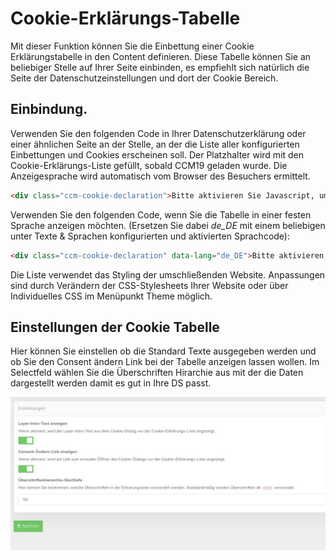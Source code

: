 # Cookie-Erklärungs-Tabelle

Mit dieser Funktion können Sie die Einbettung einer Cookie Erklärungstabelle in den Content definieren. Diese Tabelle können Sie an beliebiger Stelle auf Ihrer Seite einbinden, es empfiehlt sich natürlich die Seite der Datenschutzeinstellungen und dort der Cookie Bereich.

## Einbindung.

Verwenden Sie den folgenden Code in Ihrer Datenschutzerklärung oder einer ähnlichen Seite an der Stelle, an der die Liste aller konfigurierten Einbettungen und Cookies erscheinen soll. Der Platzhalter wird mit den Cookie-Erklärungs-Liste gefüllt, sobald CCM19 geladen wurde. Die Anzeigesprache wird automatisch vom Browser des Besuchers ermittelt.

```html
<div class="ccm-cookie-declaration">Bitte aktivieren Sie Javascript, um die Liste aller deklarierten Cookies und ähnlicher Techniken zu sehen.</div>
```

Verwenden Sie den folgenden Code, wenn Sie die Tabelle in einer festen Sprache anzeigen möchten. (Ersetzen Sie dabei *de_DE* mit einem beliebigen unter Texte & Sprachen konfigurierten und aktivierten Sprachcode):

```html
<div class="ccm-cookie-declaration" data-lang="de_DE">Bitte aktivieren Sie Javascript, um die Liste aller deklarierten Cookies und ähnlicher Techniken zu sehen.</div>
```

Die Liste verwendet das Styling der umschließenden Website. Anpassungen sind durch Verändern der CSS-Stylesheets Ihrer Website oder über Individuelles CSS im Menüpunkt Theme möglich.

## Einstellungen der Cookie Tabelle

Hier können Sie einstellen ob die Standard Texte ausgegeben werden und ob Sie den Consent ändern Link bei der Tabelle anzeigen lassen wollen. Im Selectfeld wählen Sie die Überschriften Hirarchie aus mit der die Daten dargestellt werden damit es gut in Ihre DS passt.

![screenshot-1614090824206-206](../assets/screenshot-1614090824206-206.jpg)